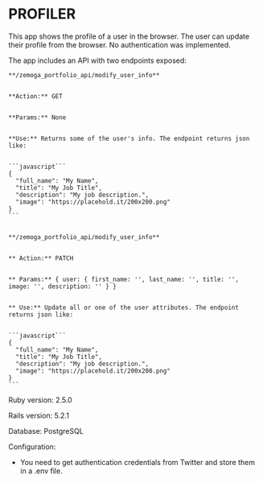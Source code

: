 # PROFILER


This app shows the profile of a user in the browser.
The user can update their profile from the browser.
No authentication was implemented.


The app includes an API with two endpoints exposed:


    **/zemoga_portfolio_api/modify_user_info**


    **Action:** GET


    **Params:** None


    **Use:** Returns some of the user's info. The endpoint returns json like:


    ```javascript```
    { 
      "full_name": "My Name",
      "title": "My Job Title",
      "description": "My job description.", 
      "image": "https://placehold.it/200x200.png"
    }
    ```


    **/zemoga_portfolio_api/modify_user_info**


    ** Action:** PATCH


    ** Params:** { user: { first_name: '', last_name: '', title: '', image: '', description: '' } }


    ** Use:** Update all or one of the user attributes. The endpoint returns json like:


    ```javascript```
    { 
      "full_name": "My Name",
      "title": "My Job Title",
      "description": "My job description.", 
      "image": "https://placehold.it/200x200.png"
    }
    ```


Ruby version: 2.5.0


Rails version: 5.2.1


Database: PostgreSQL


Configuration: 


- You need to get authentication credentials from Twitter and store them in a .env file.


